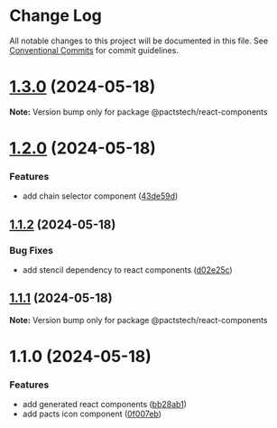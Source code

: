 # Change Log

All notable changes to this project will be documented in this file.
See [Conventional Commits](https://conventionalcommits.org) for commit guidelines.

# [1.3.0](https://github.com/PactsTech/pacts-components/compare/v1.2.0...v1.3.0) (2024-05-18)

**Note:** Version bump only for package @pactstech/react-components





# [1.2.0](https://github.com/PactsTech/pacts-components/compare/v1.1.2...v1.2.0) (2024-05-18)


### Features

* add chain selector component ([43de59d](https://github.com/PactsTech/pacts-components/commit/43de59d0c166733ce642537b88ad10835a970c1c))





## [1.1.2](https://github.com/PactsTech/pacts-components/compare/v1.1.1...v1.1.2) (2024-05-18)


### Bug Fixes

* add stencil dependency to react components ([d02e25c](https://github.com/PactsTech/pacts-components/commit/d02e25c5d8355902db102d2b62a400baae0d8415))





## [1.1.1](https://github.com/PactsTech/pacts-components/compare/v1.1.0...v1.1.1) (2024-05-18)

**Note:** Version bump only for package @pactstech/react-components





# 1.1.0 (2024-05-18)


### Features

* add generated react components ([bb28ab1](https://github.com/PactsTech/pacts-components/commit/bb28ab19b0b1b54e778da7367e0cf6b6b9425bfa))
* add pacts icon component ([0f007eb](https://github.com/PactsTech/pacts-components/commit/0f007eb4a3a4ee30330d8ac90e2abe6bf014f5e5))
